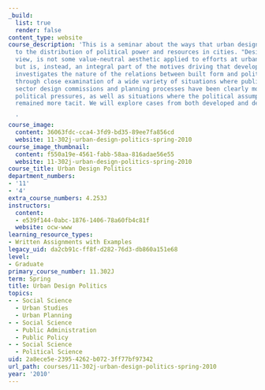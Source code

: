 ```yaml
---
_build:
  list: true
  render: false
content_type: website
course_description: 'This is a seminar about the ways that urban design contributes
  to the distribution of political power and resources in cities. "Design," in this
  view, is not some value-neutral aesthetic applied to efforts at urban development
  but is, instead, an integral part of the motives driving that development. The class
  investigates the nature of the relations between built form and political purposes
  through close examination of a wide variety of situations where public and private
  sector design commissions and planning processes have been clearly motivated by
  political pressures, as well as situations where the political assumptions have
  remained more tacit. We will explore cases from both developed and developing countries.

  '
course_image:
  content: 36063fdc-cca4-3fd9-bd35-89ee7fa856cd
  website: 11-302j-urban-design-politics-spring-2010
course_image_thumbnail:
  content: f550a19e-4561-fabb-58aa-816adae56e55
  website: 11-302j-urban-design-politics-spring-2010
course_title: Urban Design Politics
department_numbers:
- '11'
- '4'
extra_course_numbers: 4.253J
instructors:
  content:
  - e539f144-0abc-1876-1406-78a60fb4c81f
  website: ocw-www
learning_resource_types:
- Written Assignments with Examples
legacy_uid: da2cb91c-ff8f-d282-76d3-db860a151e68
level:
- Graduate
primary_course_number: 11.302J
term: Spring
title: Urban Design Politics
topics:
- - Social Science
  - Urban Studies
  - Urban Planning
- - Social Science
  - Public Administration
  - Public Policy
- - Social Science
  - Political Science
uid: 2a8ece5e-2395-4262-b072-3ff77bf97342
url_path: courses/11-302j-urban-design-politics-spring-2010
year: '2010'
---
```

